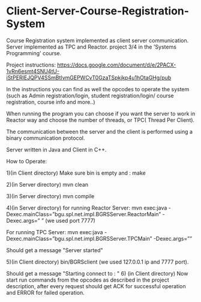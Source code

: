 # Client-Server-Course-Registration-System
Course Registration system implemented as client server communication. Server implemented as TPC and Reactor. project 3/4 in the 'Systems Programming' course.

Project instructions:
https://docs.google.com/document/d/e/2PACX-1vRn6esmt4SNU4tU-iStPERIEJQPV4SSmBtIvmGEPWCvT0GzaTSpkjkp4u1hOtaGHg/pub

In the instructions you can find as well the opcodes to operate the system (such as Admin registration/login, student registration/login/ course registration, course info and more..)

When running the program you can choose if you want the server to work in Reactor way and choose the number of threads, or TPC( Thread Per Client).

The communication between the server and the client is performed using a binary communication protocol.

Server written in Java and Client in C++.

How to Operate:

1)(in Client directory) Make sure bin is empty and : make

2)(in Server directory) mvn clean

3)(in Server directory) mvn compile

4)(in Server directory) for running Reactor Server: mvn exec:java -Dexec.mainClass=”bgu.spl.net.impl.BGRSServer.ReactorMain” -Dexec.args=”<port> <No of threads>” (we used port 7777)

For running TPC Server: mvn exec:java -Dexec.mainClass=”bgu.spl.net.impl.BGRSServer.TPCMain” -Dexec.args=”<port>”

Should get a message "Server started"

5)(in Client directory) bin/BGRSclient <ip> <port> (we used 127.0.0.1 ip and 7777 port).

Should get a message "Starting connect to <ip>:<port> "
6) (in Client directory) Now start run commands from the opcodes as described in the project description, after every request should get ACK <opcode> for successful operation and ERROR <opcode> for failed operation.

